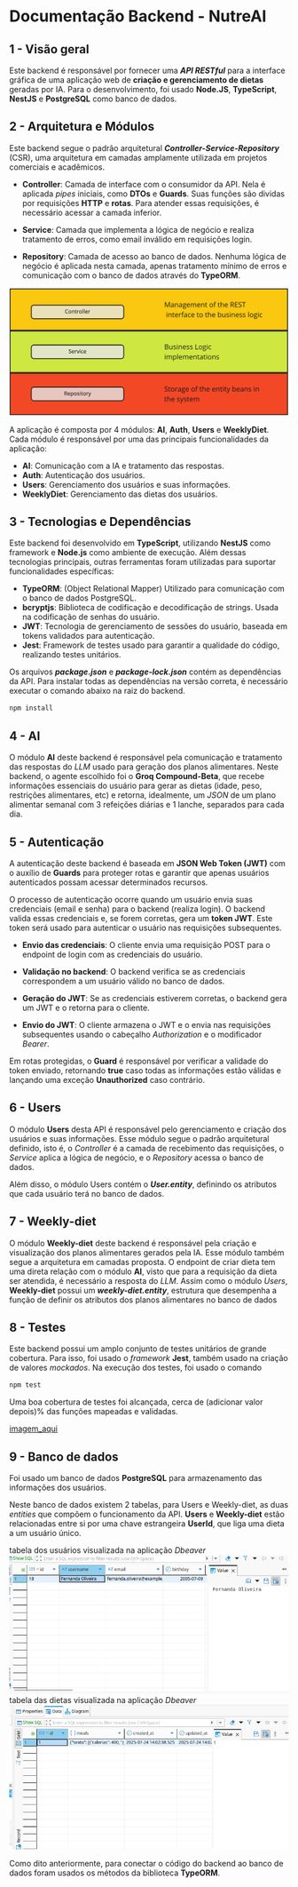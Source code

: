 # Documentação Backend - NutreAI

## 1 - Visão geral
Este backend é responsável por fornecer uma ***API RESTful*** para a interface gráfica de uma aplicação web de **criação e gerenciamento de dietas** geradas por IA. 
Para o desenvolvimento, foi usado **Node.JS**, **TypeScript**, **NestJS** e **PostgreSQL** como banco de dados.

## 2 - Arquitetura e Módulos
Este backend segue o padrão arquitetural ***Controller-Service-Repository*** (CSR), uma arquitetura em camadas amplamente utilizada em projetos comerciais e acadêmicos.

- **Controller**: Camada de interface com o consumidor da API. Nela é aplicada *pipes* iniciais, como **DTOs** e **Guards**. Suas funções são dividas por requisições **HTTP** e **rotas**. Para atender essas requisições, é necessário acessar a camada inferior.

- **Service**: Camada que implementa a lógica de negócio e realiza tratamento de erros, como email inválido em requisições login.

- **Repository**: Camada de acesso ao banco de dados. Nenhuma lógica de negócio é aplicada nesta camada, apenas tratamento mínimo de erros e comunicação com o banco de dados através do **TypeORM**.

![DiagramaCSR](csr-diag.png)

A aplicação é composta por 4 módulos: **AI**, **Auth**, **Users** e **WeeklyDiet**. Cada módulo é responsável por uma das principais funcionalidades da aplicação: 
- **AI**: Comunicação com a IA e tratamento das respostas.
- **Auth**: Autenticação dos usuários.
- **Users**: Gerenciamento dos usuários e suas informações.
- **WeeklyDiet**: Gerenciamento das dietas dos usuários.


## 3 - Tecnologias e Dependências
Este backend foi desenvolvido em **TypeScript**, utilizando **NestJS** como framework e **Node.js** como ambiente de execução. Além dessas tecnologias principais, outras ferramentas foram utilizadas para suportar funcionalidades específicas:

- **TypeORM**: (Object Relational Mapper) Utilizado para comunicação com o banco de dados PostgreSQL.
- **bcryptjs**: Biblioteca de codificação e decodificação de strings. Usada na codificação de senhas do usuário.
- **JWT**: Tecnologia de gerenciamento de sessões do usuário, baseada em tokens validados para autenticação.
- **Jest**: Framework de testes usado para garantir a qualidade do código, realizando testes unitários.

Os arquivos ***package.json*** e ***package-lock.json*** contém as dependências da API. Para instalar todas as dependências na versão correta, é necessário executar o comando abaixo na raiz do backend.
```bash
npm install
```

## 4 - AI
O módulo **AI** deste backend é responsável pela comunicação e tratamento das respostas do *LLM* usado para geração dos planos alimentares. Neste backend, o agente escolhido foi o **Groq Compound-Beta**, que recebe informações essenciais do usuário para gerar as dietas (idade, peso, restrições alimentares, etc) e retorna, idealmente, um *JSON* de um plano alimentar semanal com 3 refeições diárias e 1 lanche, separados para cada dia.

## 5 - Autenticação
A autenticação deste backend é baseada em **JSON Web Token (JWT)** com o auxílio de **Guards** para proteger rotas e garantir que apenas usuários autenticados possam acessar determinados recursos.

O processo de autenticação ocorre quando um usuário envia suas credenciais (email e senha) para o backend (realiza login). O backend valida essas credenciais e, se forem corretas, gera um **token JWT**. Este token será usado para autenticar o usuário nas requisições subsequentes.

- **Envio das credenciais**: O cliente envia uma requisição POST para o endpoint de login com as credenciais do usuário.

- **Validação no backend**: O backend verifica se as credenciais correspondem a um usuário válido no banco de dados.

- **Geração do JWT**: Se as credenciais estiverem corretas, o backend gera um JWT e o retorna para o cliente.

- **Envio do JWT**: O cliente armazena o JWT e o envia nas requisições subsequentes usando o cabeçalho *Authorization* e o modificador *Bearer*. 

Em rotas protegidas, o **Guard** é responsável por verificar a validade do token enviado, retornando **true** caso todas as informações estão válidas e lançando uma exceção **Unauthorized** caso contrário.

## 6 - Users
O módulo **Users** desta API é responsável pelo gerenciamento e criação dos usuários e suas informações. Esse módulo segue o padrão arquitetural definido, isto é, o *Controller* é a camada de recebimento das requisições, o *Service* aplica a lógica de negócio, e o *Repository* acessa o banco de dados.

Além disso, o módulo Users contém o ***User.entity***, definindo os atributos que cada usuário terá no banco de dados.

## 7 - Weekly-diet
O módulo **Weekly-diet** deste backend é responsável pela criação e visualização dos planos alimentares gerados pela IA. Esse módulo também segue a arquitetura em camadas proposta. 
O endpoint de criar dieta tem uma direta relação com o módulo **AI**, visto que para a requisição da dieta ser atendida, é necessário a resposta do *LLM*.
Assim como o módulo *Users*, **Weekly-diet** possui um ***weekly-diet.entity***, estrutura que desempenha a função de definir os atributos dos planos alimentares no banco de dados


## 8 - Testes
Este backend possui um amplo conjunto de testes unitários de grande cobertura. Para isso, foi usado o *framework* **Jest**, também usado na criação de valores *mockados*. Na execução dos testes, foi usado o comando
```bash
npm test
```
Uma boa cobertura de testes foi alcançada, cerca de (adicionar valor depois)% das funções mapeadas e validadas.

[imagem_aqui]()

## 9 - Banco de dados
Foi usado um banco de dados **PostgreSQL** para armazenamento das informações dos usuários.

Neste banco de dados existem 2 tabelas, para Users e Weekly-diet, as duas *entities* que compõem o funcionamento da API. **Users** e **Weekly-diet** estão relacionadas entre si por uma chave estrangeira **UserId**, que liga uma dieta a um usuário único.

tabela dos usuários visualizada na aplicação *Dbeaver*
![Usuários](tabela-users.png)
tabela das dietas visualizada na aplicação *Dbeaver*
![Dietas](tabela-diet.png)

Como dito anteriormente, para conectar o código do backend ao banco de dados foram usados os métodos da biblioteca **TypeORM**.





